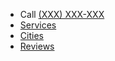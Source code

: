 * Call [(XXX) XXX-XXX](tel:X-XXX-XXX-XXX)
* [Services](services.html)
* [Cities](cities.html)
* [Reviews](reviews.html)


